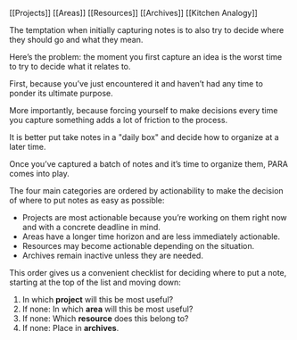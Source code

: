 [[Projects]]
[[Areas]]
[[Resources]]
[[Archives]]
[[Kitchen Analogy]]

The temptation when initially capturing notes is to also try to decide where they should go and what they mean.

Here’s the problem: the moment you first capture an idea is the worst time to try to decide what it relates to.

First, because you’ve just encountered it and haven’t had any time to ponder its ultimate purpose.

More importantly, because forcing yourself to make decisions every time you capture something adds a lot of friction to the process.

It is better put take notes in a "daily box" and decide how to organize at a later time.

Once you’ve captured a batch of notes and it’s time to organize them, PARA comes into play. 

The four main categories are ordered by actionability to make the decision of where to put notes as easy as possible:

- Projects are most actionable because you’re working on them right now and with a concrete deadline in mind.
- Areas have a longer time horizon and are less immediately actionable.
- Resources may become actionable depending on the situation.
- Archives remain inactive unless they are needed.

This order gives us a convenient checklist for deciding where to put a note, starting at the top of the list and moving down:

1. In which **project** will this be most useful?  
2. If none: In which **area** will this be most useful?
3. If none: Which **resource** does this belong to?
4. If none: Place in **archives**.
